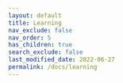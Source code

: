 ```yaml
---
layout: default
title: Learning
nav_exclude: false
nav_order: 5
has_children: true
search_exclude: false
last_modified_date: 2022-06-27
permalink: /docs/learning
---
```

